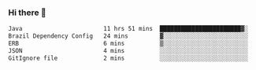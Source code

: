 ### Hi there 👋

<!--START_SECTION:waka-->

```txt
Java                       11 hrs 51 mins  ███████████████████████▓░   94.88 %
Brazil Dependency Config   24 mins         ▓░░░░░░░░░░░░░░░░░░░░░░░░   03.23 %
ERB                        6 mins          ▒░░░░░░░░░░░░░░░░░░░░░░░░   00.86 %
JSON                       4 mins          ░░░░░░░░░░░░░░░░░░░░░░░░░   00.65 %
GitIgnore file             2 mins          ░░░░░░░░░░░░░░░░░░░░░░░░░   00.27 %
```

<!--END_SECTION:waka-->

<!--
**jerry-shao/jerry-shao** is a ✨ _special_ ✨ repository because its `README.md` (this file) appears on your GitHub profile.

Here are some ideas to get you started:

- 🔭 I’m currently working on ...
- 🌱 I’m currently learning ...
- 👯 I’m looking to collaborate on ...
- 🤔 I’m looking for help with ...
- 💬 Ask me about ...
- 📫 How to reach me: ...
- 😄 Pronouns: ...
- ⚡ Fun fact: ...
-->
